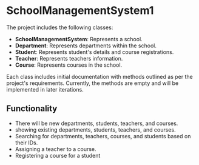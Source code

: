 # SchoolManagementSystem1


The project includes the following classes:
- **SchoolManagementSystem**: Represents a school.
- **Department**: Represents departments within the school.
- **Student**: Represents student's details and course registrations.
- **Teacher**: Represents teachers information.
- **Course**: Represents courses  in the school.

Each class includes initial documentation with methods outlined as per the project's requirements. Currently, the methods are empty and will be implemented in later iterations.


## Functionality

- There will be new departments, students, teachers, and courses.
- showing existing departments, students, teachers, and courses.
- Searching for departments, teachers, courses, and students based on their IDs.
- Assigning a teacher to a course.
- Registering a course for a student



